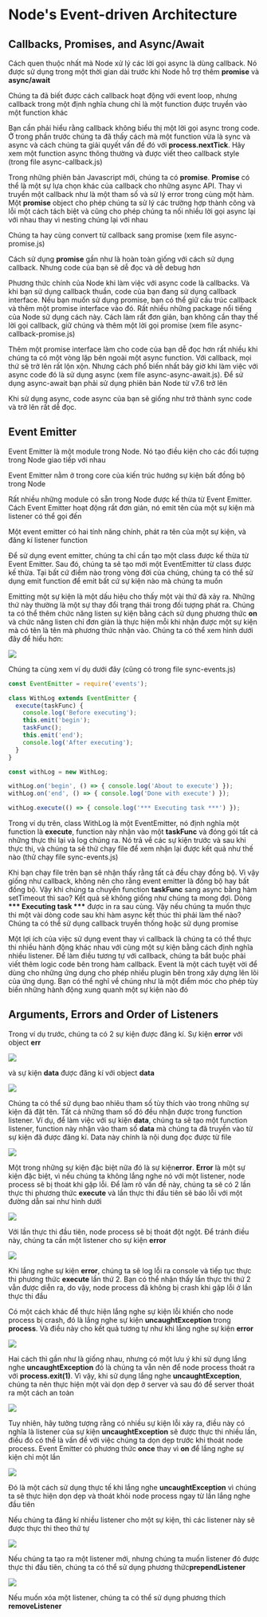 <h1>Node's Event-driven Architecture</h1>

<h2>Callbacks, Promises, and Async/Await</h2>

<p>Cách quen thuộc nhất mà Node xử lý các lời gọi async là dùng callback. Nó được sử dụng trong một thời gian dài trước khi Node hỗ trợ thêm <strong>promise</strong> và <strong>async/await</strong></p>

<p>Chúng ta đã biết được cách callback hoạt động với event loop, nhưng callback trong một định nghĩa chung chỉ là một function được truyền vào một function khác</p>

<p>Bạn cần phải hiểu rằng callback không biểu thị một lời gọi async trong code. Ở trong phần trước chúng ta đã thấy cách mà một function vừa là sync và async và cách chúng ta giải quyết vấn đề đó với <strong>process.nextTick</strong>. Hãy xem một function async thông thường và được viết theo callback style (trong file async-callback.js)</p>


<p>Trong những phiên bản Javascript mới, chúng ta có <strong>promise</strong>. <strong>Promise</strong> có thể là một sự lựa chọn khác của callback cho những async API. Thay vì truyền một callback như là một tham số và sử lý error trong cùng một hàm. Một <strong>promise</strong> object cho phép chúng ta sử lý các trường hợp thành công và lỗi một cách tách biệt và cũng cho phép chúng ta nối nhiều lời gọi async lại với nhau thay vì nesting chúng lại với nhau</p>

<p>Chúng ta hay cùng convert từ callback sang promise (xem file async-promise.js)</p>

<p>Cách sử dụng <strong>promise</strong> gần như là hoàn toàn giống với cách sử dụng callback. Nhưng code của bạn sẽ dễ đọc và dễ debug hơn</p>

<p>Phương thức chính của Node khi làm việc với async code là callbacks. Và khi bạn sử dụng callback thuần, code của bạn đang sử dụng callback interface. Nếu bạn muốn sử dụng promise, bạn có thể giữ cấu trúc callback và thêm một promise interface vào đó. Rất nhiều những package nổi tiếng của Node sử dụng cách này. Cách làm rất đơn giản, bạn không cần thay thế lời gọi callback, giữ chúng và thêm một lời gọi promise (xem file async-callback-promise.js)</p>

<p>Thêm một promise interface làm cho code của bạn dễ đọc hơn rất nhiều khi chúng ta có một vòng lặp bên ngoài một async function. Với callback, mọi thứ sẽ trở lên rất lộn xộn. Nhưng cách phổ biến nhất bây giờ khi làm việc với async code đó là sử dụng async (xem file async-async-await.js). Để sử dụng async-await bạn phải sử dụng phiên bản Node từ v7.6 trở lên</p>

<p>Khi sử dụng async, code async của bạn sẽ giống như trở thành sync code và trở lên rất dễ đọc.</p>

<h2>Event Emitter</h2>

<p>Event Emitter là một module trong Node. Nó tạo điều kiện cho các đối tượng trong Node giao tiếp với nhau</p>

<p>Event Emitter nằm ở trong core của kiến trúc hướng sự kiện bất đồng bộ trong Node</p>

<p>Rất nhiều những module có sẵn trong Node được kế thừa từ Event Emitter. Cách Event Emitter hoạt động rất đơn giản, nó emit tên của một sự kiện mà listener có thể gọi đến</p>

<p>Một event emitter có hai tính năng chính, phát ra tên của một sự kiện, và đăng kí listener function</p>

<p>Để sử dụng event emitter, chúng ta chỉ cần tạo một class được kế thừa từ Event Emitter. Sau đó, chúng ta sẽ tạo mới một EventEmitter từ class được kế thừa. Tại  bất cứ điểm nào trong vòng đời của chúng, chúng ta có thể sử dụng emit function để emit bất cứ sự kiện nào mà chúng ta muốn</p>

<p>Emitting một sự kiện là một dấu hiệu cho thấy một vài thứ đã xảy ra. Những thứ này thường là một sự thay đổi trạng thái trong đối tượng phát ra. Chúng ta có thể thêm chức năng listen sự kiện bằng cách sử dụng phương thức <strong>on</strong> và chức năng listen chỉ đơn giản là thực hiện mỗi khi  nhận được một sự kiện mà có tên là tên mà phương thức nhận vào. Chúng ta có thể xem hình dưới đây để hiểu hơn:</p>

<img src="https://github.com/29ff/advanced_node/blob/master/Node's%20Event-driven%20Architecture/images/eventemitter1.png">

<p>Chúng ta cùng xem ví dụ dưới đây (cũng có trong file sync-events.js)</p>

```javascript
const EventEmitter = require('events');

class WithLog extends EventEmitter {
  execute(taskFunc) {
    console.log('Before executing');
    this.emit('begin');
    taskFunc();
    this.emit('end');
    console.log('After executing');
  }
}

const withLog = new WithLog;

withLog.on('begin', () => { console.log('About to execute') });
withLog.on('end', () => { console.log('Done with execute') });

withLog.execute(() => { console.log('*** Executing task ***') });
```

<p>Trong ví dụ trên, class WithLog là một EventEmitter, nó định nghĩa một function là <strong>execute</strong>, function này nhận vào một <strong>taskFunc</strong> và đóng gói tất cả những thực thi lại và log chúng ra. Nó trả về các sự kiện trước và sau khi thực thi, và chúng ta sẽ thử chạy file để xem nhận lại được kết quả như thế nào (thử chạy file sync-events.js)</p>

<p>Khi bạn chạy file trên bạn sẽ nhận thấy rằng tất cả đều chạy đồng bộ. Vì vậy giống như callback, không nên cho rằng event emitter là đồng bộ hay bất đồng bộ. Vậy khi chúng ta chuyển function <strong>taskFunc</strong> sang async bằng hàm setTimeout thì sao? Kết quả sẽ không giống như chúng ta mong đợi. Dòng <strong>*** Executing task ***</strong> được in ra sau cùng. Vậy nếu chúng ta muốn thực thi một vài dòng code sau khi hàm async kết thúc thì phải làm thế nào? Chúng ta có thể sử dụng callback truyền thống hoặc sử dụng promise</p>

<p>Một lợi ích của việc sử dụng event thay vì callback là chúng ta có thể thực thi nhiều hành động khác nhau với cùng một sự kiện bằng cách định nghĩa nhiều listener. Để làm điều tương tự với callback, chúng ta bắt buộc phải viết thêm logic code bên trong hàm callback. Event là một cách tuyệt vời để dùng cho những ứng dụng cho phép nhiều plugin bên trong xây dựng lên lõi của ứng dụng. Bạn có thể nghĩ về chúng như là một điểm móc cho phép tùy biến những hành động xung quanh một sự kiện nào đó</p>

<h2>Arguments, Errors and Order of Listeners</h2>

<p>Trong ví dụ trước, chúng ta có 2 sự kiện được đăng kí. Sự kiện <strong>error</strong> với object <strong>err</strong></p>

<img src="https://github.com/29ff/advanced_node/blob/master/Node's%20Event-driven%20Architecture/images/argumenterrorandlistener1.png">

<p>và sự kiện <strong>data</strong> được đăng kí với object <strong>data</strong></p>

<img src="https://github.com/29ff/advanced_node/blob/master/Node's%20Event-driven%20Architecture/images/argumenterrorandlistener2.png">

<p>Chúng ta có thể sử dụng bao nhiêu tham số tùy thích vào trong những sự kiện đã đặt tên. Tất cả những tham số đó đều nhận được trong function listener. Ví dụ, để làm việc với sự kiện <strong>data</strong>, chúng ta sẽ tạo một function listener, function này nhận vào tham số <strong>data</strong> mà chúng ta đã truyền vào từ sự kiện đã được đăng kí. Data này chính là nội dung đọc được từ file</p>

<img src="https://github.com/29ff/advanced_node/blob/master/Node's%20Event-driven%20Architecture/images/argumenterrorandlistener3.png">

<p>Một trong những sự kiện đặc biệt nữa đó là sự kiện<strong>error</strong>. <strong>Error</strong> là một sự kiện đặc biệt, vì nếu chúng ta không lắng nghe nó với một listener, node process sẽ bị thoát khi gặp lỗi. Để làm rõ vấn đề này, chúng ta sẽ có 2 lần thực thi phương thức <strong>execute</strong> và lần thực thi đầu tiên sẽ báo lỗi với một đường dẫn sai như hình dưới</p>

<img src="https://github.com/29ff/advanced_node/blob/master/Node's%20Event-driven%20Architecture/images/argumenterrorandlistener4.png">

<p>Với lần thực thi đầu tiên, node process sẽ bị thoát đột ngột. Để tránh điều này, chúng ta cần một listener cho sự kiện <strong>error</strong></p>

<img src="https://github.com/29ff/advanced_node/blob/master/Node's%20Event-driven%20Architecture/images/argumenterrorandlistener5.png">

<p>Khi lắng nghe sự kiện <strong>error</strong>, chúng ta sẽ log lỗi ra console và tiếp tục thực thi phương thức <strong>execute</strong> lần thứ 2. Bạn có thể nhận thấy lần thực thi thứ 2 vẫn được diễn ra, do vậy, node process đã không bị crash khi gặp lỗi ở lần thực thi đầu</p>

<p>Có một cách khác để thực hiện lắng nghe sự kiện lỗi khiến cho node process bị crash, đó là lắng nghe sự kiện <strong>uncaughtException</strong> trong <strong>process</strong>. Và điều này cho kết quả tương tự như khi lắng nghe sự kiện <strong>error</strong></p>

<img src="https://github.com/29ff/advanced_node/blob/master/Node's%20Event-driven%20Architecture/images/argumenterrorandlistener6.png">

<p>Hai cách thì gần như là giống nhau, nhưng có một lưu ý khi sử dụng lắng nghe <strong>uncaughtException</strong> đó là chúng ta vẫn nên để node process thoát ra với <strong>process.exit(1)</strong>. Vì vậy, khi sử dụng lắng nghe <strong>uncaughtException</strong>, chúng ta nên thực hiện một vài dọn dẹp ở server và sau đó để server thoát ra một cách an toàn</p>

<img src="https://github.com/29ff/advanced_node/blob/master/Node's%20Event-driven%20Architecture/images/argumenterrorandlistener7.png">

<p>Tuy nhiên, hãy tưởng tượng rằng có nhiều sự kiện lỗi xảy ra, điều này có nghĩa là listener của sự kiện <strong>uncaughtException</strong> sẽ được thực thi nhiều lần, điều đó có thể là vấn đề với việc chúng ta dọn dẹp trước khi thoát node process. Event Emitter có phương thức <strong>once</strong> thay vì <strong>on</strong> để lắng nghe sự kiện chỉ một lần</p>

<img src="https://github.com/29ff/advanced_node/blob/master/Node's%20Event-driven%20Architecture/images/argumenterrorandlistener8.png">

<p>Đó là một cách sử dụng thực tế khi lắng nghe <strong>uncaughtException</strong> vì chúng ta sẽ thực hiện dọn dẹp và thoát khỏi node process ngay từ lần lắng nghe đầu tiên</p>

<p>Nếu chúng ta đăng kí nhiều listener cho một sự kiện, thì các listener này sẽ được thực thi theo thứ tự</p>

<img src="https://github.com/29ff/advanced_node/blob/master/Node's%20Event-driven%20Architecture/images/argumenterrorandlistener9.png">

<p>Nếu chúng ta tạo ra một listener mới, nhưng chúng ta muốn listener đó được thực thi đầu tiên, chúng ta có thể sử dụng phương thức<strong>prependListener</strong></p>

<img src="https://github.com/29ff/advanced_node/blob/master/Node's%20Event-driven%20Architecture/images/argumenterrorandlistener10.png">

<p>Nếu muốn xóa một listener, chúng ta có thể sử dụng phương thích <strong>removeListener</strong></p>